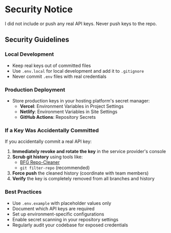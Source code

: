# Security Notice

I did not include or push any real API keys. Never push keys to the repo.

## Security Guidelines

### Local Development
- Keep real keys out of committed files
- Use `.env.local` for local development and add it to `.gitignore`
- Never commit `.env` files with real credentials

### Production Deployment
- Store production keys in your hosting platform's secret manager:
  - **Vercel**: Environment Variables in Project Settings
  - **Netlify**: Environment Variables in Site Settings
  - **GitHub Actions**: Repository Secrets

### If a Key Was Accidentally Committed
If you accidentally commit a real API key:

1. **Immediately revoke and rotate the key** in the service provider's console
2. **Scrub git history** using tools like:
   - [BFG Repo-Cleaner](https://rtyley.github.io/bfg-repo-cleaner/)
   - `git filter-repo` (recommended)
3. **Force push** the cleaned history (coordinate with team members)
4. **Verify** the key is completely removed from all branches and history

### Best Practices
- Use `.env.example` with placeholder values only
- Document which API keys are required
- Set up environment-specific configurations
- Enable secret scanning in your repository settings
- Regularly audit your codebase for exposed credentials
